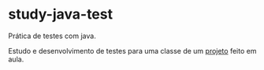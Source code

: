 # study-java-test
Prática de testes com java.

Estudo e desenvolvimento de testes para uma classe de um [projeto](https://replit.com/@latorre/aula-sincrona-lg2-24-09-2021?v=1#CarrinhoDeCompras.java) feito em aula.
